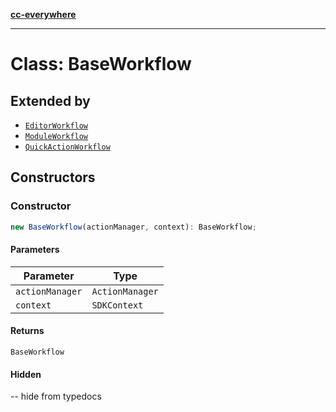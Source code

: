 [**cc-everywhere**](../../../../../index.md)

***

# Class: BaseWorkflow

## Extended by

- [`EditorWorkflow`](../../3p/editor-workflow/classes/editor-workflow.md)
- [`ModuleWorkflow`](../../3p/module-workflow/classes/module-workflow.md)
- [`QuickActionWorkflow`](../../3p/quick-action-workflow/classes/quick-action-workflow.md)

## Constructors

### Constructor

```ts
new BaseWorkflow(actionManager, context): BaseWorkflow;
```

#### Parameters

| Parameter | Type |
| ------ | ------ |
| `actionManager` | `ActionManager` |
| `context` | `SDKContext` |

#### Returns

`BaseWorkflow`

#### Hidden

-- hide from typedocs
